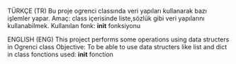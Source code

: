 TÜRKÇE (TR)
Bu proje ogrenci classında veri yapıları kullanarak bazı işlemler yapar.
Amaç: class içerisinde liste,sözlük gibi veri yapılarını kullanabilmek.
Kullanılan fonk: __init__ fonksiyonu

ENGLISH (ENG)
This project performs some operations using data structers in Ogrenci class
Objective: To be able to use data structers like list and dict in class
fonctions used: __init__ fonction